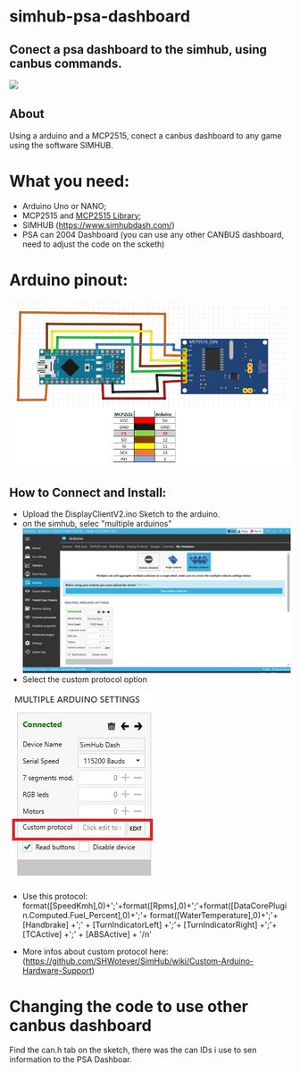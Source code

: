 # simhub-psa-dashboard
Conect a psa dashboard to the simhub, using canbus commands.
-

[![](https://img.youtube.com/vi/HzO3Sn_I2l4/0.jpg)](https://www.youtube.com/watch?v=HzO3Sn_I2l4)

## About
Using a arduino and a MCP2515, conect a canbus dashboard to any game using the software SIMHUB.

# What you need:

- Arduino Uno or NANO;
- MCP2515 and [MCP2515 Library](https://github.com/autowp/arduino-mcp2515);
- SIMHUB (https://www.simhubdash.com/)
- PSA can 2004 Dashboard (you can use any other CANBUS dashboard, need to adjust the code on the scketh)

# Arduino pinout:
![arduino pinout](https://github.com/fmiglior/simhub-psa-dashboard/blob/main/images/Pinagem%20Arduino.jpg)

## How to Connect and Install:
- Upload the DisplayClientV2.ino Sketch to the arduino. 
- on the simhub, selec "multiple arduinos"
![simhub](https://github.com/fmiglior/simhub-psa-dashboard/blob/main/images/simhub.jpg)
- Select the custom protocol option

![custom protocol](https://github.com/fmiglior/simhub-psa-dashboard/blob/main/images/Custom%20protocol.jpg)
- Use this protocol:
format([SpeedKmh],0)+';'+format([Rpms],0)+';'+format([DataCorePlugin.Computed.Fuel_Percent],0)+';'+ format([WaterTemperature],0)+';'+ [Handbrake] +';' + [TurnIndicatorLeft] +';'+ [TurnIndicatorRight]  +';'+ [TCActive] +';' + [ABSActive] + '/n'

- More infos about custom protocol here: (https://github.com/SHWotever/SimHub/wiki/Custom-Arduino-Hardware-Support)


# Changing the code to use other canbus dashboard
Find the can.h tab on the sketch, there was the can IDs i use to sen information to the PSA Dashboar.




